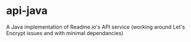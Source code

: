 # api-java
A Java implementation of Readme.io's API service (working around Let's Encrypt issues and with minimal dependancies)
